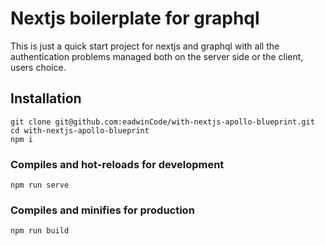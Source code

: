 # Nextjs boilerplate for graphql

This is just a quick start project for nextjs and graphql with all the authentication problems managed both on the server side or the client, users choice.

## Installation
```
git clone git@github.com:eadwinCode/with-nextjs-apollo-blueprint.git
cd with-nextjs-apollo-blueprint
npm i
```

### Compiles and hot-reloads for development
```
npm run serve
```

### Compiles and minifies for production
```
npm run build
```
